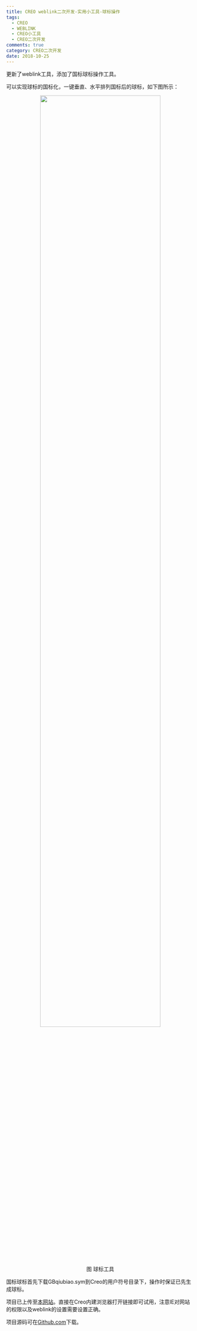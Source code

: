```yaml
---
title: CREO weblink二次开发-实用小工具-球标操作
tags:
  - CREO
  - WEBLINK
  - CREO小工具
  - CREO二次开发
comments: true
category: CREO二次开发
date: 2018-10-25
---
```



更新了weblink工具，添加了国标球标操作工具。

可以实现球标的国标化，一键垂直、水平排列国标后的球标，如下图所示：

<div align="center">
    <img src="/img/proe/weblinktool5.png" style="width:80%" align="center"/>
    <p>图 球标工具</p>
</div>

国标球标首先下载GBqiubiao.sym到Creo的用户符号目录下，操作时保证已先生成球标。

项目已上传至[本网站](http://weblink.hudi.site)。直接在Creo内建浏览器打开链接即可试用，注意IE对网站的权限以及weblink的设置需要设置正确。

项目源码可在<a href="https://github.com/slacker-HD/creo_weblink" target="_blank">Github.com</a>下载。

